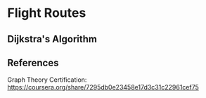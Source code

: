 # Flight Routes 



## Dijkstra's Algorithm

## References

Graph Theory Certification: https://coursera.org/share/7295db0e23458e17d3c31c22961cef75
